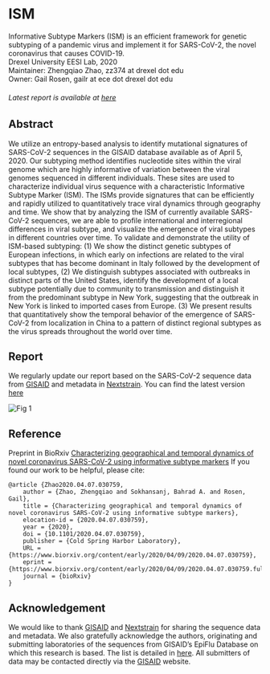 # ISM
Informative Subtype Markers (ISM) is an efficient framework for genetic subtyping of a pandemic virus and implement it for SARS-CoV-2, the novel coronavirus that causes COVID-19.        
Drexel University EESI Lab, 2020        
Maintainer: Zhengqiao Zhao, zz374 at drexel dot edu  
Owner: Gail Rosen, gailr at ece dot drexel dot edu  
###### Latest report is available at [here](ISM-report-20200515-with_error_correction.ipynb)

## Abstract
We utilize an entropy-based analysis to identify mutational signatures of SARS-CoV-2 sequences in the GISAID database available as of April 5, 2020. Our  subtyping method identifies nucleotide sites within the viral genome which are highly informative of variation between the viral genomes sequenced in different individuals. These sites are used to characterize individual virus sequence with a characteristic Informative Subtype Marker (ISM). The ISMs provide signatures that can be efficiently and rapidly utilized to quantitatively trace viral dynamics through geography and time. We show that by analyzing the ISM of currently available SARS-CoV-2 sequences, we are able to profile international and interregional differences in viral subtype, and visualize the emergence of viral subtypes in different countries over time. To validate and demonstrate the utility of ISM-based subtyping: (1) We show the distinct genetic subtypes of European infections, in which early on infections are related to the viral subtypes that has become dominant in Italy followed by the development of local subtypes, (2) We distinguish subtypes associated with outbreaks in distinct parts of the United States, identify the development of a local subtype potentially due to community to transmission and distinguish it from the predominant subtype in New York, suggesting that the outbreak in New York is linked to imported cases from Europe. (3) We present results that quantitatively show the temporal behavior of the emergence of SARS-CoV-2 from localization in China to a pattern of distinct regional subtypes as the virus spreads throughout the world over time.

## Report
We regularly update our report based on the SARS-CoV-2 sequence data from [GISAID](https://www.gisaid.org/) and metadata in [Nextstrain](https://github.com/nextstrain/ncov). You can find the latest version [here](ISM-report-20200515-with_error_correction.ipynb)     

![Fig 1](world_map.png "Subtype composition in different locations")
## Reference
Preprint in BioRxiv [Characterizing geographical and temporal dynamics of novel coronavirus SARS-CoV-2 using informative subtype markers](https://www.biorxiv.org/content/10.1101/2020.04.07.030759v2.article-info)
If you found our work to be helpful, please cite:
```
@article {Zhao2020.04.07.030759,
	author = {Zhao, Zhengqiao and Sokhansanj, Bahrad A. and Rosen, Gail},
	title = {Characterizing geographical and temporal dynamics of novel coronavirus SARS-CoV-2 using informative subtype markers},
	elocation-id = {2020.04.07.030759},
	year = {2020},
	doi = {10.1101/2020.04.07.030759},
	publisher = {Cold Spring Harbor Laboratory},
	URL = {https://www.biorxiv.org/content/early/2020/04/09/2020.04.07.030759},
	eprint = {https://www.biorxiv.org/content/early/2020/04/09/2020.04.07.030759.full.pdf},
	journal = {bioRxiv}
}
```
## Acknowledgement
We would like to thank [GISAID](www.gisaid.org) and [Nextstrain](https://github.com/nextstrain) for sharing the sequence data and metadata. We also gratefully acknowledge the authors, originating and submitting laboratories of the sequences from GISAID’s EpiFlu Database on which this research is based. The list is detailed in [here](acknowledgement_table.csv). All submitters of data may be contacted directly via the [GISAID](www.gisaid.org) website.

